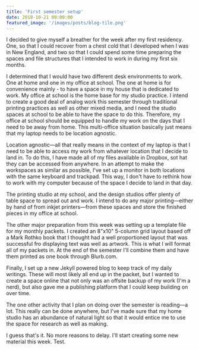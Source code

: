 ```yaml
---
title: 'First semester setup'
date: 2018-10-21 00:00:00
featured_image: '/images/posts/blog-tile.png'
---
```


I decided to give myself a breather for the week after my first residency. One, so that I could recover from a chest cold that I developed when I was in New England, and two so that I could spend some time preparing the spaces and file structures that I intended to work in during my first six months.

I determined that I would have two different desk environments to work. One at home and one in my office at school. The one at home is for convenience mainly - to have a space in my house that is dedicated to work. My office at school is the home base for my studio practice. I intend to create a good deal of analog work this semester through traditional printing practices as well as other mixed media, and I need the studio spaces at school to be able to have the space to do this. Therefore, my office at school should be equipped to handle my work on the days that I need to be away from home. This multi-office situation basically just means that my laptop needs to be location agnostic.

Location agnostic—all that really means in the context of my laptop is that I need to be able to access my work from whatever location that I decide to land in. To do this, I have made all of my files available in Dropbox, sot hat they can be accessed from anywhere. In an attempt to make the workspaces as similar as possible, I've set up a monitor in both locations with the same keyboard and trackpad. This way, I don't have to rethink how to work with my computer because of the space I decide to land in that day.

The printing studio at my school, and the design studios offer plenty of table space to spread out and work. I intend to do any major printing—either by hand of from inkjet printers—from these spaces and store the finished pieces in my office at school.

The other major preparation from this week was setting up a template file for my monthly packets. I created an 8"x10" 5-column grid layout based off a Mark Rothko book that I thought had a well proportioned layout that was successful fro displaying text was well as artwork. This is what I will format all of my packets in. At the end of the semester I'll combine them and have them printed as one book through Blurb.com.

Finally, I set up a new Jekyll powered blog to keep track of my daily writings. These will most likely all end up in the packet, but I wanted to create a space online that not only was an offsite backup of my work (I'm a nerd), but also gave me a publishing platform that I could keep building on over time.

The one other activity that I plan on doing over the semester is reading—a lot. This really can be done anywhere, but I've made sure that my home studio has an abundance of natural light so that it would entice me to use the space for research as well as making.

I guess that's it. No more reasons to delay. I'll start creating some new material this week. Test.
